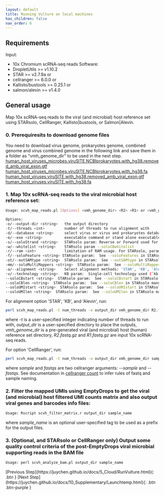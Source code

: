 ```yaml
---
layout: default
title: Running Vulture on local machines
has_children: false
nav_order: 6
---
```



## <a name="require"></a>Requirements
Input: 
* 10x Chromium scRNA-seq reads
Software:
* DropletUtils >= v1.10.2
* STAR >= v2.7.9a or
* cellranger >= 6.0.0 or
* Kallisto/bustools >= 0.25.1 or
* salmon/alevin >= v1.4.0

## <a name="gen_usages"></a>General usage
Map 10x scRNA-seq reads to the viral (and microbial) host reference set using STARsolo, CellRanger, Kallisto|bustools, or Salmon|Alevin. 

### 0. Prerequiresits to download genome files
You need to download virus genome, prokaryotes genome, combined genome and virus combined genome in the following link and save them in a folder as "vmh_genome_dir" to be used in the next step.
[human_host_viruses_microbes.viruSITE.NCBIprokaryotes.with_hg38.removed_amb_viral_exon.gtf](https://vulture-reference.s3.ap-east-1.amazonaws.com/human_host_viruses_microbes.viruSITE.NCBIprokaryotes.with_hg38.removed_amb_viral_exon.gtf)
[human_host_viruses_microbes.viruSITE.NCBIprokaryotes.with_hg38.fa](https://vulture-reference.s3.ap-east-1.amazonaws.com/human_host_viruses_microbes.viruSITE.NCBIprokaryotes.with_hg38.fa)
[human_host_viruses.viruSITE.with_hg38.removed_amb_viral_exon.gtf](https://vulture-reference.s3.ap-east-1.amazonaws.com/human_host_viruses.viruSITE.with_hg38.removed_amb_viral_exon.gtf)
[human_host_viruses.viruSITE.with_hg38.fa](https://vulture-reference.s3.ap-east-1.amazonaws.com/human_host_viruses.viruSITE.with_hg38.fa)

### 1. Map 10x scRNA-seq reads to the viral microbial host reference set:

```sh
Usage: scvh_map_reads.pl [Options] <vmh_genome_dir> <R2> <R1> or <vmh_genome_dir> <.bam file>

Options:                                                                                                                                Defaults
-o/--output-dir	<string>   the output directory                                                                                          [./]
-t/--threads <int>         number of threads to run alignment with                                                                       [<1>]
-d/--database <string>     select virus or virus and prokaryotes database, can be 'viruSITE' or 'viruSITE.NCBIprokaryotes'               [<viruSITE.NCBIprokaryotes>]
-e/--exe <string>          executable command or stand alone executable path of the alignment tool                                       [<>]
-s/--soloStrand <string>   STARsolo param: Reverse or Forward used for 10x 5' or 3' protocol, respectively                               [<Reverse>]
-w/--whitelist <string>    STARsolo param --soloCBwhitelist                                                                              [<"vmh_genome_dir"/737K-august-2016.txt>]
-r/--ram <int>             limitation of RAM usage. For STARsolo, param: limitGenomeGenerateRAM unit by GB                               [<8>]
-f/--soloFeature <string> STARsolo param:  See --soloFeatures in STARsolo manual                                                        [<Gene>]
-ot/--outSAMtype <string>  STARsolo param:  See --outSAMtype in STARsolo manual                                                          [<BAM SortedByCoordinate>]
-mm/--soloMultiMappers <string>  STARsolo param:  See --soloMultiMappers in STARsolo manual                                              [<EM>]
-a/--alignment <string>    Select alignment methods: 'STAR', 'KB', 'Alevin', or 'CellRanger'                                             [<STAR>]
-v/--technology <string>   KB param:  Single-cell technology used (`kb --list` to view)                                                  [<10XV2>]
--soloCBstart <string>  STARsolo param:  See --soloCBstart in STARsolo manual                                                            [<1>]
--soloCBlen <string>  STARsolo param:  See --soloCBlen in STARsolo manual                                                                [<16>]
--soloUMIstart <string>  STARsolo param:  See --soloUMIstart in STARsolo manual                                                          [<17>]
--soloUMIlen <string>  STARsolo param:  See --soloUMIlen in STARsolo manual   

```
For alignment option 'STAR', 'KB', and 'Alevin', run:
```sh
perl scvh_map_reads.pl -t num_threads -o output_dir vmh_genome_dir R2.fastq.gz R1.fastq.gz
```
where *-t* is a user-specified integer indicating number of threads to run with, *output_dir* is a user-specified directory to place the outputs, *vmh_genome_dir* is a pre-generated viral (and microbial) host (human) reference set directory, *R2.fastq.gz* and *R1.fastq.gz* are input 10x scRNA-seq reads.

For option 'CellRanger', run:

```sh
perl scvh_map_reads.pl -t num_threads -o output_dir vmh_genome_dir sample fastqs
```
where *sample* and *fastqs* are two cellranger arguments: *--sample* and *--fastqs*. See documentation in [cellranger count](https://support.10xgenomics.com/single-cell-gene-expression/software/pipelines/latest/using/count) to infer rules of fastq and sample naming.

### 2. Filter the mapped UMIs using EmptyDrops to get the viral (and microbial) host filtered UMI counts matrix and also output viral genes and barcodes info files:
```sh
Usage: Rscript scvh_filter_matrix.r output_dir sample_name
```
where *sample_name* is an optional user-specified tag to be used as a prefix for the output files.

### 3. (Optional, and STARsolo or CellRanger only) Output some quality control criteria of the post-EmptyDrops viral microbial supporting reads in the BAM file
```sh
Usage: perl scvh_analyze_bam.pl output_dir sample_name
```


<div class="code-example" markdown="1">
[Previous Step](https://juychen.github.io/docs/5_Cloud/RunVulture.html){: .btn }
[Next Step](https://juychen.github.io/docs/10_Supplementary/Launchtemp.html){: .btn .btn-purple }
</div>